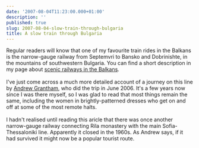 ```yaml
---
date: '2007-08-04T11:23:00.000+01:00'
description: ''
published: true
slug: 2007-08-04-slow-train-through-bulgaria
title: A slow train through Bulgaria
---
```


Regular readers will know that one of my favourite train rides in the Balkans is the narrow-gauge railway from Septemvri to Bansko and Dobrinishte, in the mountains of southwestern Bulgaria. You can find a short description in my page about <a href="http://www.balkanology.com/overview/article_scenicrailways.html">scenic railways in the Balkans</a>.<br /><br />I've just come across a much more detailed account of a journey on this line by <a href="http://ccgi.ajg41.plus.com/bulgarian-narrow-gauge/">Andrew Grantham</a>, who did the trip in June 2006. It's a few years now since I was there myself, so I was glad to read that most things remain the same, including the women in brightly-patterned dresses who get on and off at some of the most remote halts.<br /><br />I hadn't realised until reading this aricle that there was once another narrow-gauge railway connecting Rila monastery with the main Sofia-Thessaloniki line. Apparently it closed in the 1960s. As Andrew says, if it had survived it might now be a popular tourist route.